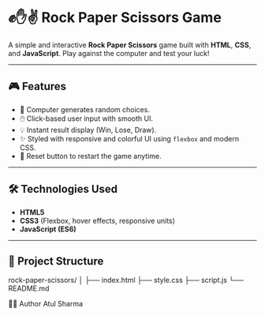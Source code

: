 # ✊✋✌️ Rock Paper Scissors Game

A simple and interactive **Rock Paper Scissors** game built with **HTML**, **CSS**, and **JavaScript**. Play against the computer and test your luck!

---

## 🎮 Features

- 🧠 Computer generates random choices.
- 🖱️ Click-based user input with smooth UI.
- 💡 Instant result display (Win, Lose, Draw).
- ✨ Styled with responsive and colorful UI using `flexbox` and modern CSS.
- 🔄 Reset button to restart the game anytime.

---

## 🛠️ Technologies Used

- **HTML5**
- **CSS3** (Flexbox, hover effects, responsive units)
- **JavaScript (ES6)**

---

## 📁 Project Structure

rock-paper-scissors/
│
├── index.html
├── style.css
├── script.js
└── README.md

👨‍💻 Author
Atul Sharma
